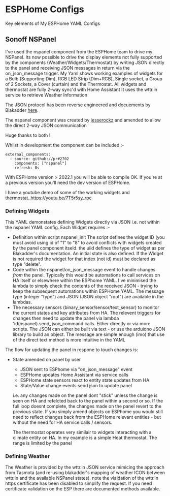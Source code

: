 # ESPHome Configs
Key elements of My ESPHome YAML Configs

## Sonoff NSPanel
I've used the nspanel component from the ESPHome team to drive my NSPanel. Its now possible to drive the display elements not fully supported by the components (Weather/Widgets/Thermostat) by writing JSON directly to the panel and receiving JSON messages in return via the on_json_message trigger.
My Yaml shows working examples of widgets for a Bulb (Supporting Dim), RGB LED Strip (Dim+RGB), Single socket, a Group of 2 Sockets, a Cover (curtain) and the Thermostat. All widgets and thermostat are fully 2-way sync'd with Home Assistant
It uses the wttr.in service to retrieve Weather Information

The JSON protocol has been reverse engineered and docuements by Blakadder [here](https://blakadder.github.io/nspanel).

The nspanel component was created by [jesserockz](https://github.com/jesserockz) and amended to allow the direct 2-way JSON communication

Huge thanks to both !

Whilst in development the component can be included :-
```
external_components:
  - source: github://pr#2702
    components: ["nspanel"]
    refresh: 0s
```

With ESPHome version > 2022.1 you will be able to compile OK. If you're at a previous version you'll need the dev version of ESPHome.

I have a youtube demo of some of the working widgets and thermostat..https://youtu.be/7T5r5sy_rpc

### Defining Widgets

This YAML demonstates defining Widgets directly via JSON i.e. not within the nspanel YAML config.
Each Widget requires :-
 - Definition within script nspanel_init
   The script defines the widget ID (you must avoid using id of "1" to "8" to avoid conflicts with widgets created by the panel component itseld. the uiid defines the type of widget as per Blakadder's documentation. An initial state is also defined. If the Widget is not required the widget for that index (not id) must be declared as type "delete".
 - Code within the nspanel/on_json_message event to handle changes *from* the panel.
   Typically this would be automations to call services on HA itself or elsewhere within the ESPhome YAML. I've minimised the lambda to simply check the contents of the received JSON - trying to keep the subsequent automations within ESPHome YAML. The message type (integer "type") and JSON (JSON object "root") are available in the lambdas.
 - The necessary sensors (binary_sensor/sensor/text_sensor) to monitor the current states and key attributes from HA. The relevent triggers for changes then need to update the panel via lambda 'id(nspanel).send_json_command calls. Either directly or via more scripts. The JSON can either be built via text - or use the arduiono JSON library to build an object. The message are simple enough (imo) that use of the direct text method is more intuitive in the YAML
 
 The flow for updating the panel in respone to touch changes is:
 
  - State amended on panel by user
	- JSON sent to ESPhome via "on_json_message" event
	- ESPHome updates Home Assistant via service calls
	- ESPHome state sensors react to entity state updates from HA
	- State/Value change events send json to update panel
	
	i.e. any changes made on the panel dont "stick" unless the change is seen on HA and refelcted back to the panel within a second or so. If the full loop doesnt complete, the changes made on the panel revert to the previous state. If you simply amend objects on ESPhome you would still need to reflect changes back from the ESPHome relevant entities - but without the need for HA service calls / sensors.
	
	The thermostat operates very similair to widgets interacting with a climate entity on HA. In my example is a simple Heat thermostat. The range is limited by the panel 

### Defining Weather
	
The Weather is provided by the wttr.in JSON service mimicing the approach from Tasmota (and re-using blakadder's mapping of weather ICON between wttr.in and the available NSPanel states). note the vlaidation of the wttr.in https certificate has been disabled to simplify the request. If you need certificate validation on the ESP there are documented methods available.
